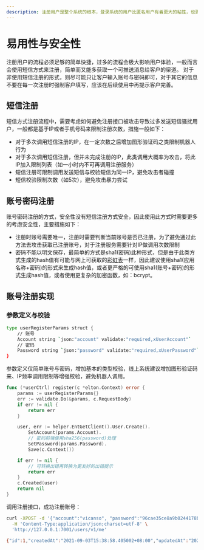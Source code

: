```yaml
---
description: 注册用户是整个系统的根本，登录系统的用户比匿名用户有着更大的粘性，也更大可能为系统的深度使用者
---
```


# 易用性与安全性

注册用户的流程必须足够的简单快捷，过多的流程会极大影响用户体验，一般而言会使用短信方式来注册，简单而又能多获取一个可推送消息给客户的渠道。
对于非使用短信注册的形式，则尽可能只让客户输入账号与密码即可，对于其它的信息不要在每一次注册时强制客户填写，应该在后续使用中再提示客户完善。

## 短信注册

短信方式注册流程中，需要考虑如何避免注册接口被攻击导致过多发送短信骚扰用户，一般都是基于IP或者手机号码来限制注册次数，措施一般如下：

- 对于多次调用短信注册的IP，在一定次数之后增加图形验证码之类限制机器人行为
- 对于多次调用短信注册，但并未完成注册的IP，此类调用大概率为攻击，将此IP加入限制列表（如一小时内不可再调用注册服务）
- 短信注册可限制调用发送短信与校验短信为同一IP，避免攻击者碰撞
- 短信校验限制次数（如5次），避免攻击暴力尝试

## 账号密码注册

账号密码注册的方式，安全性没有短信注册方式安全，因此使用此方式时需要更多的考虑安全性，主要措施如下：

- 注册时账号需要唯一，注册时需要判断当前账号是否已注册，为了避免通过此方法去攻击获取已注册账号，对于注册服务需要针对IP做调用次数限制
- 密码不能以明文保存，最简单的方式是sha1(密码)此种形式，但是由于此类方式生成的hash值有可能与网上可获取的[彩虹表](https://zh.wikipedia.org/wiki/%E5%BD%A9%E8%99%B9%E8%A1%A8)一样，因此建议使用sha1(应用名称+密码)的形式来生成hash值，或者更严格的可使用sha1(账号+密码)的形式生成hash值，或者使用更复杂的加密函数，如：bcrypt。

## 账号注册实现

### 参数定义与校验

```bash
type userRegisterParams struct {
	// 账号
	Account string `json:"account" validate:"required,xUserAccount"`
	// 密码
	Password string `json:"password" validate:"required,xUserPassword"`
}
```

参数定义仅简单账号与密码，增加基本的类型校验，线上系统建议增加图形验证码来、IP频率调用限制等增强校验，避免机器人调用。

```go
func (*userCtrl) register(c *elton.Context) error {
	params := userRegisterParams{}
	err := validate.Do(&params, c.RequestBody)
	if err != nil {
		return err
	}

	user, err := helper.EntGetClient().User.Create().
		SetAccount(params.Account).
		// 密码前端使用sha256(password)处理
		SetPassword(params.Password).
		Save(c.Context())

	if err != nil {
		// 可转换出错再转换为更友好的出错提示
		return err
	}
	c.Created(user)
	return nil
}
```

调用注册接口，成功注册账号：

```bash
curl -XPOST -d '{"account":"vicanso", "password":"96cae35ce8a9b0244178bf28e4966c2ce1b8385723a96a6b838858cdd6ca0a1e"}' \
  -H 'Content-Type:application/json;charset=utf-8' \
  'http://127.0.0.1:7001/users/v1/me'

{"id":1,"createdAt":"2021-09-03T15:38:58.405002+08:00","updatedAt":"2021-09-03T15:38:58.405003+08:00","account":"vicanso"}
```